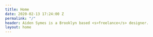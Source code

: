 ```yaml
---
title: Home
date: 2020-02-13 17:24:00 Z
permalink: "/"
header: Aiden Symes is a Brooklyn based <s>freelance</s> designer.
layout: home
---
```


